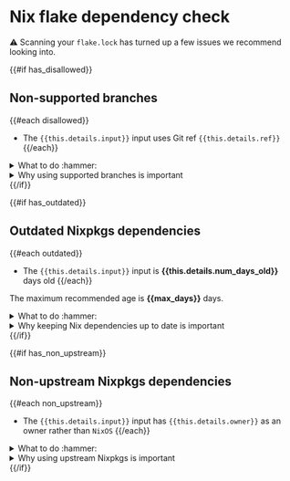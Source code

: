# Nix flake dependency check

:warning: Scanning your `flake.lock` has turned up a few issues we recommend looking into.

{{#if has_disallowed}}
## Non-supported branches

{{#each disallowed}}
* The `{{this.details.input}}` input uses Git ref `{{this.details.ref}}`
{{/each}}

<details>
<summary>What to do :hammer:</summary>
Use one of these branches instead:

{{{supported_ref_names}}}

Here's an example:

```nix
{
  inputs.nixpkgs.url = "github:NixOS/nixpkgs/nixpkgs-unstable";
}
```
</details>

<details>
<summary>Why using supported branches is important</summary>
{{{supported_refs_explainer}}}
</details>
{{/if}}

{{#if has_outdated}}
## Outdated Nixpkgs dependencies

{{#each outdated}}
* The `{{this.details.input}}` input is **{{this.details.num_days_old}}** days old
{{/each}}

The maximum recommended age is **{{max_days}}** days.

<details>
<summary>What to do :hammer:</summary>

Use the [`update-flake-lock`][flake-lock-action] GitHub Action to automate updates:

```yaml
steps:
  - name: Automatically update flake.lock
    uses: DeterminateSystems/update-flake-lock
    with:
      pr-title: "Update flake.lock"        # PR title
      pr-labels: [dependencies, automated] # PR labels
```
</details>

<details>
<summary>Why keeping Nix dependencies up to date is important</summary>
{{{ outdated_deps_explainer }}}
</details>
{{/if}}

{{#if has_non_upstream}}
## Non-upstream Nixpkgs dependencies

{{#each non_upstream}}
* The `{{this.details.input}}` input has `{{this.details.owner}}` as an owner rather than `NixOS`
{{/each}}

<details>
<summary>What to do :hammer:</summary>
Use a Nixpkgs dependency from the [`NixOS`][nixoks] org.
Here's an example:

```nix
{
  inputs.nixpkgs.url = "github:NixOS/nixpkgs";
}
```
</details>

<details>
  <summary>Why using upstream Nixpkgs is important</summary>
  {{{ upstream_nixpkgs_explainer }}}
</details>
{{/if}}

[flake-lock-action]: https://github.com/determinateSystems/update-flake-lock
[nixos]: https://github.com/nixos
